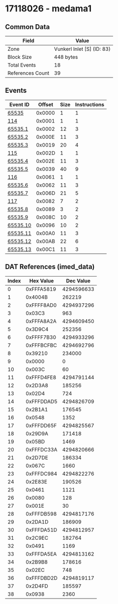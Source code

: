 # 17118026 - medama1

## Common Data

| Field            | Value                      |
|------------------|----------------------------|
| Zone             | Vunkerl Inlet [S] (ID: 83) |
| Block Size       | 448 bytes                  |
| Total Events     | 18                         |
| References Count | 39                         |

## Events

| Event ID                  | Offset   |   Size |   Instructions |
|---------------------------|----------|--------|----------------|
| [65535](./65535.md)       | 0x0000   |      1 |              1 |
| [114](./114.md)           | 0x0001   |      1 |              1 |
| [65535.1](./65535.1.md)   | 0x0002   |     12 |              3 |
| [65535.2](./65535.2.md)   | 0x000E   |     11 |              3 |
| [65535.3](./65535.3.md)   | 0x0019   |     20 |              4 |
| [115](./115.md)           | 0x002D   |      1 |              1 |
| [65535.4](./65535.4.md)   | 0x002E   |     11 |              3 |
| [65535.5](./65535.5.md)   | 0x0039   |     40 |              9 |
| [116](./116.md)           | 0x0061   |      1 |              1 |
| [65535.6](./65535.6.md)   | 0x0062   |     11 |              3 |
| [65535.7](./65535.7.md)   | 0x006D   |     21 |              5 |
| [117](./117.md)           | 0x0082   |      7 |              2 |
| [65535.8](./65535.8.md)   | 0x0089   |      3 |              2 |
| [65535.9](./65535.9.md)   | 0x008C   |     10 |              2 |
| [65535.10](./65535.10.md) | 0x0096   |     10 |              2 |
| [65535.11](./65535.11.md) | 0x00A0   |     11 |              3 |
| [65535.12](./65535.12.md) | 0x00AB   |     22 |              6 |
| [65535.13](./65535.13.md) | 0x00C1   |     11 |              3 |

## DAT References (imed_data)

|   Index | Hex Value   |   Dec Value |
|---------|-------------|-------------|
|       0 | 0xFFFA5819  |  4294596633 |
|       1 | 0x4004B     |      262219 |
|       2 | 0xFFFF8AD0  |  4294937296 |
|       3 | 0x03C3      |         963 |
|       4 | 0xFFFA8A2A  |  4294609450 |
|       5 | 0x3D9C4     |      252356 |
|       6 | 0xFFFF7B30  |  4294933296 |
|       7 | 0xFFFBCFBC  |  4294692796 |
|       8 | 0x39210     |      234000 |
|       9 | 0x0000      |           0 |
|      10 | 0x003C      |          60 |
|      11 | 0xFFFD4FE8  |  4294791144 |
|      12 | 0x2D3A8     |      185256 |
|      13 | 0x02D4      |         724 |
|      14 | 0xFFFDDAD5  |  4294826709 |
|      15 | 0x2B1A1     |      176545 |
|      16 | 0x0548      |        1352 |
|      17 | 0xFFFDD65F  |  4294825567 |
|      18 | 0x29D9A     |      171418 |
|      19 | 0x05BD      |        1469 |
|      20 | 0xFFFDC33A  |  4294820666 |
|      21 | 0x2D7DE     |      186334 |
|      22 | 0x067C      |        1660 |
|      23 | 0xFFFDC984  |  4294822276 |
|      24 | 0x2E83E     |      190526 |
|      25 | 0x0461      |        1121 |
|      26 | 0x0080      |         128 |
|      27 | 0x001E      |          30 |
|      28 | 0xFFFDB598  |  4294817176 |
|      29 | 0x2DA1D     |      186909 |
|      30 | 0xFFFDA51D  |  4294812957 |
|      31 | 0x2C9EC     |      182764 |
|      32 | 0x0491      |        1169 |
|      33 | 0xFFFDA5EA  |  4294813162 |
|      34 | 0x2B9B8     |      178616 |
|      35 | 0x02EC      |         748 |
|      36 | 0xFFFDBD2D  |  4294819117 |
|      37 | 0x2D4FD     |      185597 |
|      38 | 0x0938      |        2360 |
